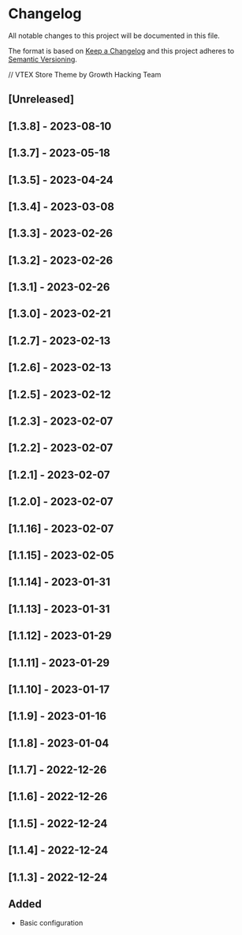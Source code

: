 # Changelog

All notable changes to this project will be documented in this file.

The format is based on [Keep a Changelog](http://keepachangelog.com/en/1.0.0/)
and this project adheres to [Semantic Versioning](http://semver.org/spec/v2.0.0.html).

// VTEX Store Theme by Growth Hacking Team 

## [Unreleased]

## [1.3.8] - 2023-08-10

## [1.3.7] - 2023-05-18

## [1.3.5] - 2023-04-24

## [1.3.4] - 2023-03-08

## [1.3.3] - 2023-02-26

## [1.3.2] - 2023-02-26

## [1.3.1] - 2023-02-26

## [1.3.0] - 2023-02-21

## [1.2.7] - 2023-02-13

## [1.2.6] - 2023-02-13

## [1.2.5] - 2023-02-12

## [1.2.3] - 2023-02-07

## [1.2.2] - 2023-02-07

## [1.2.1] - 2023-02-07

## [1.2.0] - 2023-02-07

## [1.1.16] - 2023-02-07

## [1.1.15] - 2023-02-05

## [1.1.14] - 2023-01-31

## [1.1.13] - 2023-01-31

## [1.1.12] - 2023-01-29

## [1.1.11] - 2023-01-29

## [1.1.10] - 2023-01-17

## [1.1.9] - 2023-01-16

## [1.1.8] - 2023-01-04

## [1.1.7] - 2022-12-26

## [1.1.6] - 2022-12-26

## [1.1.5] - 2022-12-24

## [1.1.4] - 2022-12-24

## [1.1.3] - 2022-12-24
## Added
- Basic configuration
